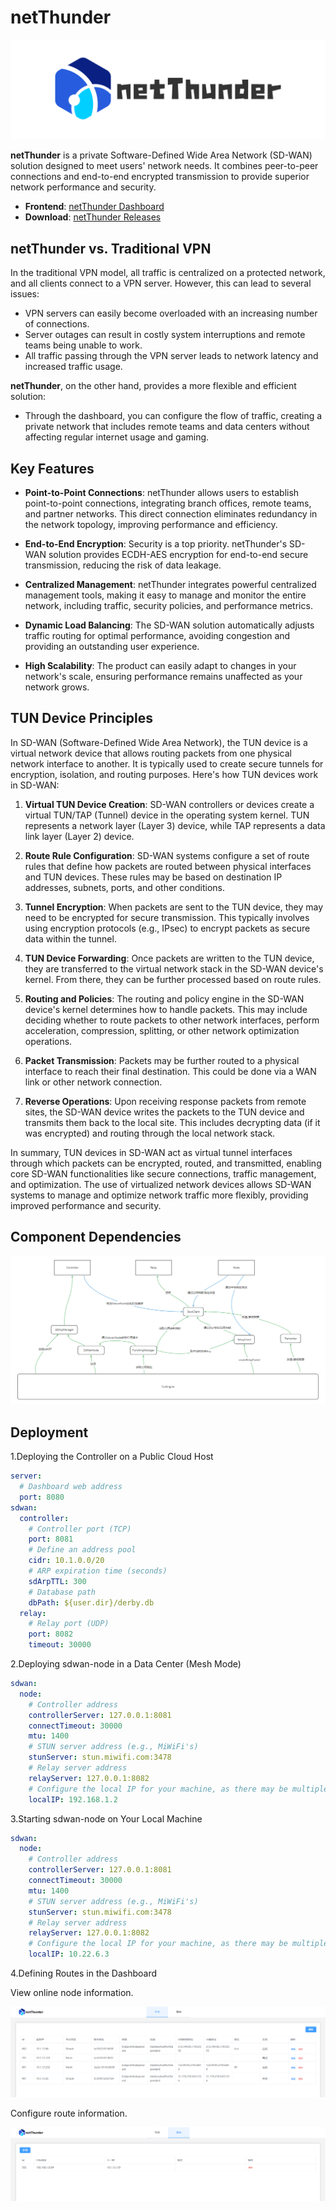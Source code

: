 # netThunder

![banner](doc/img/banner.png)

**netThunder** is a private Software-Defined Wide Area Network (SD-WAN) solution designed to meet users' network needs. It combines peer-to-peer connections and end-to-end encrypted transmission to provide superior network performance and security.

- **Frontend**: [netThunder Dashboard](https://github.com/jaspercloud/js-sdwan-dashboard)
- **Download**: [netThunder Releases](https://github.com/jaspercloud/js-sdwan/releases)

## netThunder vs. Traditional VPN

In the traditional VPN model, all traffic is centralized on a protected network, and all clients connect to a VPN server. However, this can lead to several issues:

- VPN servers can easily become overloaded with an increasing number of connections.
- Server outages can result in costly system interruptions and remote teams being unable to work.
- All traffic passing through the VPN server leads to network latency and increased traffic usage.

**netThunder**, on the other hand, provides a more flexible and efficient solution:

- Through the dashboard, you can configure the flow of traffic, creating a private network that includes remote teams and data centers without affecting regular internet usage and gaming.

## Key Features

- **Point-to-Point Connections**: netThunder allows users to establish point-to-point connections, integrating branch offices, remote teams, and partner networks. This direct connection eliminates redundancy in the network topology, improving performance and efficiency.

- **End-to-End Encryption**: Security is a top priority. netThunder's SD-WAN solution provides ECDH-AES encryption for end-to-end secure transmission, reducing the risk of data leakage.

- **Centralized Management**: netThunder integrates powerful centralized management tools, making it easy to manage and monitor the entire network, including traffic, security policies, and performance metrics.

- **Dynamic Load Balancing**: The SD-WAN solution automatically adjusts traffic routing for optimal performance, avoiding congestion and providing an outstanding user experience.

- **High Scalability**: The product can easily adapt to changes in your network's scale, ensuring performance remains unaffected as your network grows.

## TUN Device Principles

In SD-WAN (Software-Defined Wide Area Network), the TUN device is a virtual network device that allows routing packets from one physical network interface to another. It is typically used to create secure tunnels for encryption, isolation, and routing purposes. Here's how TUN devices work in SD-WAN:

1. **Virtual TUN Device Creation**: SD-WAN controllers or devices create a virtual TUN/TAP (Tunnel) device in the operating system kernel. TUN represents a network layer (Layer 3) device, while TAP represents a data link layer (Layer 2) device.

2. **Route Rule Configuration**: SD-WAN systems configure a set of route rules that define how packets are routed between physical interfaces and TUN devices. These rules may be based on destination IP addresses, subnets, ports, and other conditions.

3. **Tunnel Encryption**: When packets are sent to the TUN device, they may need to be encrypted for secure transmission. This typically involves using encryption protocols (e.g., IPsec) to encrypt packets as secure data within the tunnel.

4. **TUN Device Forwarding**: Once packets are written to the TUN device, they are transferred to the virtual network stack in the SD-WAN device's kernel. From there, they can be further processed based on route rules.

5. **Routing and Policies**: The routing and policy engine in the SD-WAN device's kernel determines how to handle packets. This may include deciding whether to route packets to other network interfaces, perform acceleration, compression, splitting, or other network optimization operations.

6. **Packet Transmission**: Packets may be further routed to a physical interface to reach their final destination. This could be done via a WAN link or other network connection.

7. **Reverse Operations**: Upon receiving response packets from remote sites, the SD-WAN device writes the packets to the TUN device and transmits them back to the local site. This includes decrypting data (if it was encrypted) and routing through the local network stack.

In summary, TUN devices in SD-WAN act as virtual tunnel interfaces through which packets can be encrypted, routed, and transmitted, enabling core SD-WAN functionalities like secure connections, traffic management, and optimization. The use of virtualized network devices allows SD-WAN systems to manage and optimize network traffic more flexibly, providing improved performance and security.

## Component Dependencies

![Component Dependencies](doc/img/componentRel.png)

## Deployment

1.Deploying the Controller on a Public Cloud Host
```yaml
server:
  # Dashboard web address
  port: 8080
sdwan:
  controller:
    # Controller port (TCP)
    port: 8081
    # Define an address pool
    cidr: 10.1.0.0/20
    # ARP expiration time (seconds)
    sdArpTTL: 300
    # Database path
    dbPath: ${user.dir}/derby.db
  relay:
    # Relay port (UDP)
    port: 8082
    timeout: 30000
```

2.Deploying sdwan-node in a Data Center (Mesh Mode)
```yaml
sdwan:
  node:
    # Controller address
    controllerServer: 127.0.0.1:8081
    connectTimeout: 30000
    mtu: 1400
    # STUN server address (e.g., MiWiFi's)
    stunServer: stun.miwifi.com:3478
    # Relay server address
    relayServer: 127.0.0.1:8082
    # Configure the local IP for your machine, as there may be multiple network interfaces
    localIP: 192.168.1.2
```

3.Starting sdwan-node on Your Local Machine
```yaml
sdwan:
  node:
    # Controller address
    controllerServer: 127.0.0.1:8081
    connectTimeout: 30000
    mtu: 1400
    # STUN server address (e.g., MiWiFi's)
    stunServer: stun.miwifi.com:3478
    # Relay server address
    relayServer: 127.0.0.1:8082
    # Configure the local IP for your machine, as there may be multiple network interfaces
    localIP: 10.22.6.3
```
4.Defining Routes in the Dashboard

View online node information.

![node](doc/img/node.png)

Configure route information.

![route](doc/img/route.png)
